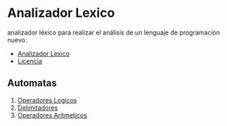 # Analizador Lexico
analizador léxico para realizar el análisis de un lenguaje de programación nuevo.

* <a href="./src/Model/LexicalAnalyzer.java">Analizador Lexico</a>
* <a href="./LICENSE">Licencia</a>

<h2>Automatas</h2>

<ol>
  <li><a href="./src/Controller/AutomataLogicalOperators.java">Operadores Logicos</a></li>
  <li><a href="./src/Controller/AutomataDelimiter.java">Delimitadores</a></li>
  <li><a href="./src/Controller/AutomataArithmeticOperators.java">Operadores Aritmeticos</a></li>
</ol>
